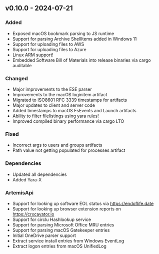 ## v0.10.0 - 2024-07-21
### Added
* Exposed macOS bookmark parsing to JS runtime
* Support for parsing Archive ShellItems added in Windows 11
* Support for uploading files to AWS
* Support for uploading files to Azure
* Linux ARM support!
* Embedded Software Bill of Materials into release binaries via cargo auditable
### Changed
* Major improvements to the ESE parser
* Improvements to the macOS loginitem artifact
* Migrated to ISO8601 RFC 3339 timestamps for artifacts
* Major updates to client and server code
* Added timestamps to macOS FsEvents and Launch artifacts
* Ability to filter filelistings using yara rules!
* Improved compiled binary performance via cargo LTO
### Fixed
* Incorrect args to users and groups artifacts
* Path value not getting populated for processes artifact
### Dependencies
* Updated all dependencies
* Added Yara-X
### ArtemisApi
* Support for looking up software EOL status via https://endoflife.date
* Support for looking up browser extension reports on https://crxcavator.io
* Support for circlu Hashlookup service
* Support for parsing Microsoft Office MRU entries
* Support for parsing macOS Gatekeeper entries
* Initial OneDrive parser support
* Extract service install entries from Windows EventLog
* Extract logon entries from macOS UnifiedLog
